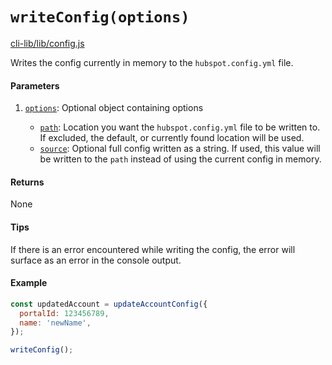 # `writeConfig(options)`

[cli-lib/lib/config.js](https://github.com/HubSpot/hubspot-cli/blob/master/packages/cli-lib/lib/config.js)

Writes the config currently in memory to the `hubspot.config.yml` file.

#### Parameters

1. [`options`](_Object_): Optional object containing options

   - [`path`](_String_): Location you want the `hubspot.config.yml` file to be written to. If excluded, the default, or currently found location will be used.
   - [`source`](_String_): Optional full config written as a string. If used, this value will be written to the `path` instead of using the current config in memory.

#### Returns

None

#### Tips

If there is an error encountered while writing the config, the error will surface as an error in the console output.

#### Example

```js
const updatedAccount = updateAccountConfig({
  portalId: 123456789,
  name: 'newName',
});

writeConfig();
```
